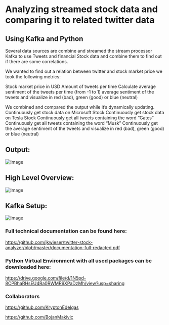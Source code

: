 # Analyzing streamed stock data and comparing it to related twitter data
## Using Kafka and Python


Several data sources are combine and streamed the stream processor Kafka to use Tweets and financial Stock data and combine them to find out if there are some correlations. 

We wanted to find out a relation between twitter and stock market price we took the following metrics:

Stock market price in USD
Amount of tweets per time
Calculate average sentiment of the tweets per time (from -1 to 1)
average sentiment of the tweets and visualize in red (bad), green (good) or blue (neutral)

We combined and compared the output while it’s dynamically updating.
Continuously get stock data on Microsoft Stock
Continuously get stock data on Tesla Stock
Continuously get all tweets containing the word “Gates”
Continuously get all tweets containing the word “Musk”
Continuously get the average sentiment of the tweets and visualize in red (bad), green (good) or blue (neutral)

## Output:

![Image](https://raw.githubusercontent.com/jkwieser/twitter-stock-analyzer/master/docu/visualization.PNG)


## High Level Overview:

![Image](https://raw.githubusercontent.com/jkwieser/twitter-stock-analyzer/master/docu/architecture.PNG)


## Kafka Setup:
![Image](https://raw.githubusercontent.com/jkwieser/twitter-stock-analyzer/master/docu/architecture2.PNG)


### Full technical documentation can be found here:
https://github.com/jkwieser/twitter-stock-analyzer/blob/master/documentation-full-redacted.pdf

### Python Virtual Environment with all used packages can be downloaded here:
https://drive.google.com/file/d/1N5pd-8CPBhaRHsEU4Ra0RWMR9XPaDzMh/view?usp=sharing

### Collaborators
https://github.com/KryptonEdelgas

https://github.com/BojanMakivic
